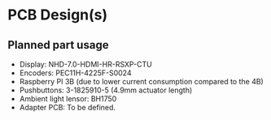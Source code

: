 # PCB Design(s)

## Planned part usage
- Display:  NHD-7.0-HDMI-HR-RSXP-CTU 
- Encoders: PEC11H-4225F-S0024 
- Raspberry PI 3B  (due to lower current consumption compared to the 4B)
- Pushbuttons: 3-1825910-5  (4.9mm actuator length) 
- Ambient light lensor: BH1750
- Adapter PCB: To be defined.
